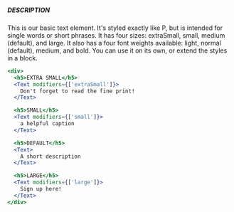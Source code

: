
##### DESCRIPTION
This is our basic text element. It's styled exactly like P, but is intended for single words or short phrases. It has four sizes: extraSmall, small, medium (default), and large. It also has a four font weights available: light, normal (default), medium, and bold. You can use it on its own, or extend the styles in a block.


```jsx
<div>
  <h5>EXTRA SMALL</h5>
  <Text modifiers={['extraSmall']}>
    Don't forget to read the fine print!
  </Text>

  <h5>SMALL</h5>
  <Text modifiers={['small']}>
    a helpful caption
  </Text>

  <h5>DEFAULT</h5>
  <Text>
    A short description
  </Text>

  <h5>LARGE</h5>
  <Text modifiers={['large']}>
    Sign up here!
  </Text>
</div>
```
